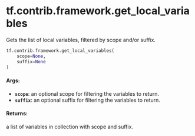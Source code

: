 <div itemscope itemtype="http://developers.google.com/ReferenceObject">
<meta itemprop="name" content="tf.contrib.framework.get_local_variables" />
<meta itemprop="path" content="Stable" />
</div>

# tf.contrib.framework.get_local_variables

Gets the list of local variables, filtered by scope and/or suffix.

``` python
tf.contrib.framework.get_local_variables(
    scope=None,
    suffix=None
)
```

<!-- Placeholder for "Used in" -->


#### Args:


* <b>`scope`</b>: an optional scope for filtering the variables to return.
* <b>`suffix`</b>: an optional suffix for filtering the variables to return.


#### Returns:

a list of variables in collection with scope and suffix.
